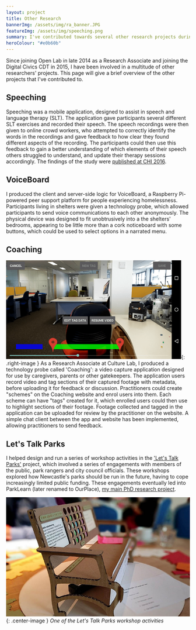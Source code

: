 ```yaml
---
layout: project 
title: Other Research 
bannerImg: /assets/img/ra_banner.JPG
featureImg: /assets/img/speeching.png
summary: I've contributed towards several other research projects during my time at Open Lab as a Research Associate and PhD candidate.
heroColour: "#e0b60b" 
---
```


Since joining Open Lab in late 2014 as a Research Associate and joining the
Digital Civics CDT in 2015, I have been involved in a multitude of other
researchers' projects. This page will give a brief overview of the other
projects that I've contributed to.

## Speeching
Speeching was a mobile application, designed to assist in speech and language
therapy (SLT). The application gave participants several different SLT exercises
and recorded their speech. The speech recordings were then given to online crowd
workers, who attempted to correctly identify the words in the recordings and
gave feedback to how clear they found different aspects of the recording. The
participants could then use this feedback to gain a better understanding of
which elements of their speech others struggled to understand, and update their
therapy sessions accordingly. The findings of the study were [published at CHI
2016](https://doi.org/10.1145/2858036.2858321).

## VoiceBoard
I produced the client and server-side logic for VoiceBoard, a Raspberry
Pi-powered peer support platform for people experiencing homelessness.
Participants living in shelters were given a technology probe, which allowed
participants to send voice communications to each other anonymously. The
physical device was designed to fit unobtrusively into a the shelters' bedrooms,
appearing to be little more than a cork noticeboard with some buttons, which
could be used to select options in a narrated menu.

## Coaching
![Highlighting moments of interest in the Coaching prototype](/assets/img/coaching.png){: .right-image }
As a Research Associate at Culture Lab, I produced a technology probe called
'Coaching': a video capture application designed for use by caregivers, parents
or other gatekeepers. The application users record video and tag sections of
their captured footage with metadata, before uploading it for feedback or
discussion. Practitioners could create "schemes" on the Coaching website and
enrol users into them. Each scheme can have "tags" created for it, which
enrolled users could then use to highlight sections of their footage. Footage
collected and tagged in the application can be uploaded for review by the
practitioner on the website. A simple chat client between the app and website
has been implemented, allowing practitioners to send feedback.

## Let's Talk Parks
I helped design and run a series of workshop activities in the ['Let's Talk
Parks'](https://letstalkparks.co.uk/) project, which involved a series of
engagements with members of the public, park rangers and city council officials.
These workshops explored how Newcastle's parks should be run in the future,
having to cope increasingly limited public funding. These engagements eventually
led into ParkLearn (later renamed to OurPlace), [my main PhD research project](/ourplace).

![A cardboard bench, with notes written on](/assets/img/parksworkshop.jpg){: .center-image }
*One of the Let's Talk Parks workshop activities*